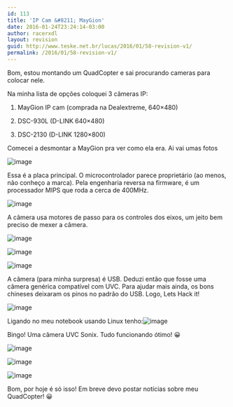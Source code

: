 ```yaml
---
id: 113
title: 'IP Cam &#8211; MayGion'
date: 2016-01-24T23:24:14-03:00
author: racerxdl
layout: revision
guid: http://www.teske.net.br/lucas/2016/01/58-revision-v1/
permalink: /2016/01/58-revision-v1/
---
```

Bom, estou montando um QuadCopter e sai procurando cameras para colocar nele.

Na minha lista de opções coloquei 3 câmeras IP:

1) MayGion IP cam (comprada na Dealextreme, 640&#215;480)

2) DSC-930L (D-LINK 640&#215;480)

3) DSC-2130 (D-LINK 1280&#215;800)

Comecei a desmontar a MayGion pra ver como ela era. Ai vai umas fotos

![image](https://31.media.tumblr.com/41e6b536cc37c4358192a86d7329e0ae/tumblr_inline_mzmhhfrbLV1rvy8i7.jpg) 

<!--more-->

Essa é a placa principal. O microcontrolador parece proprietário (ao menos, não conheço a marca). Pela engenharia reversa na firmware, é um processador MIPS que roda a cerca de 400MHz.

![image](https://31.media.tumblr.com/19fe72857a4b9e315ad515d7e45be324/tumblr_inline_mzmhj1PUuf1rvy8i7.jpg) 

A câmera usa motores de passo para os controles dos eixos, um jeito bem preciso de mexer a câmera.

![image](https://31.media.tumblr.com/98b6ada64fac473dcda34e0451068451/tumblr_inline_mzmhk0Vpsx1rvy8i7.jpg) 

![image](https://31.media.tumblr.com/ece03b9c30537a01a6836e0ee8689a09/tumblr_inline_mzmhk8QWV61rvy8i7.jpg) 

![image](https://31.media.tumblr.com/04230cbd3d5bee32a10bae0c5081a62a/tumblr_inline_mzmhknAgpV1rvy8i7.jpg) 

A câmera (para minha surpresa) é USB. Deduzi então que fosse uma câmera genérica compatível com UVC. Para ajudar mais ainda, os bons chineses deixaram os pinos no padrão do USB. Logo, Lets Hack it!

![image](https://31.media.tumblr.com/1b6e0950b63146a86cd25d166c5555a6/tumblr_inline_mzmhm9Yqtc1rvy8i7.jpg) 

Ligando no meu notebook usando Linux tenho:![image](https://31.media.tumblr.com/9c5dd7d93b8136c30910e4e611d4fd98/tumblr_inline_mzmhmwiVBN1rvy8i7.png)

Bingo! Uma câmera UVC Sonix. Tudo funcionando ótimo! 😀

![image](https://31.media.tumblr.com/e9bf5c587cb45c7381c4d1e9fb21c007/tumblr_inline_mzmho15lIy1rvy8i7.png) 

![image](https://31.media.tumblr.com/8fe2b8f52a62d228d5f70f390e4b30a4/tumblr_inline_mzmhoinMKu1rvy8i7.png) 

![image](https://31.media.tumblr.com/9a083ed6b325f4c187cc7245f4ebf93d/tumblr_inline_mzmhoxbBoS1rvy8i7.png) 

Bom, por hoje é só isso! Em breve devo postar notícias sobre meu QuadCopter! 😀